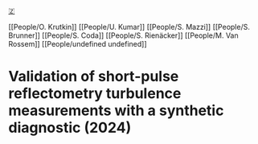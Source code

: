[🇿](zotero://select/groups/5372906/items/H3ZX76SP)

[[People/O. Krutkin]] [[People/U. Kumar]] [[People/S. Mazzi]] [[People/S. Brunner]] [[People/S. Coda]] [[People/S. Rienäcker]] [[People/M. Van Rossem]] [[People/undefined undefined]] 
# Validation of short-pulse reflectometry turbulence measurements with a synthetic diagnostic (2024)

